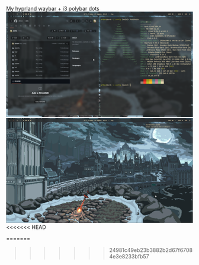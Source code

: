 My hyprland waybar + i3 polybar dots
![hypr1](screenshots/hyprland/2025-08-29-084348_hyprshot.png)
![hypr2](screenshots/hyprland/2025-08-29-084400_hyprshot.png)
<<<<<<< HEAD

=======
>>>>>>> 24981c49eb23b3882b2d67f67084e3e8233bfb57
